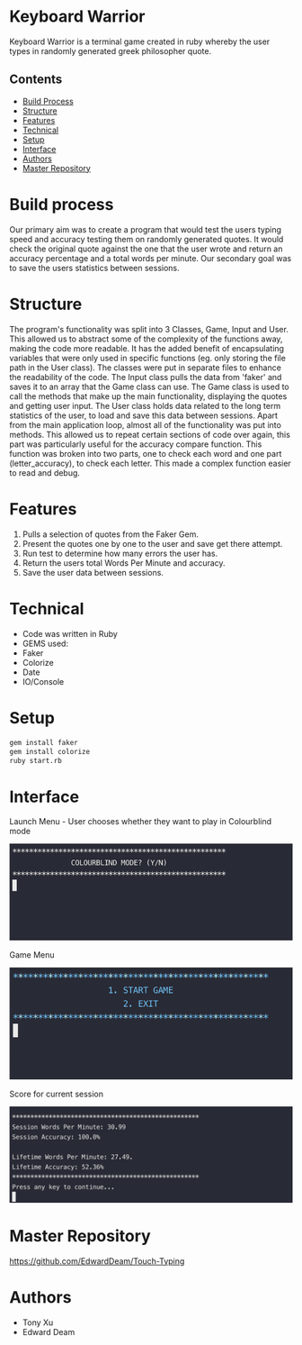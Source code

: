 # Keyboard Warrior 

Keyboard Warrior is a terminal game created in ruby whereby the user types in randomly generated greek philosopher quote.

## Contents
* [Build Process](#Build-Process)
* [Structure](#Structure)
* [Features](#Features)
* [Technical](#Technical)
* [Setup](#setup)
* [Interface](#Interface)
* [Authors](#Authors)
* [Master Repository](#Master-Repository)

# Build process
Our primary aim was to create a program that would test the users typing speed and accuracy testing them on  randomly generated quotes. It would check the original quote against the one that the user wrote and return an accuracy percentage and a total words per minute.
Our secondary goal was to save the users statistics between sessions.

# Structure
The program's functionality was split into 3 Classes, Game, Input and User. This allowed us to abstract some of the complexity of the functions away, making the code more readable. It has the added benefit of encapsulating variables that were only used in specific functions (eg. only storing the file path in the User class).
The classes were put in separate files to enhance the readability of the code. The Input class pulls the data from 'faker' and saves it to an array that the Game class can use.  The Game class is used to call the methods that make up the main functionality, displaying the quotes and getting user input. The User class holds data related to the long term statistics of the user, to load and save this data between sessions.
Apart from the main application loop, almost all of the functionality was put into methods. This allowed us to repeat certain sections of code over again, this part was particularly useful for the accuracy compare function. This function was broken into two parts, one to check each word and one part (letter_accuracy), to check each letter. This made a complex function easier to read and debug.

# Features
1. Pulls a selection of quotes from the Faker Gem.
2. Present the quotes one by one to the user and save get there attempt.
3. Run test to determine how many errors the user has.
4. Return the users total Words Per Minute and accuracy.
5. Save the user data between sessions.

# Technical
* Code was written in Ruby
* GEMS used:
* Faker
* Colorize
* Date
* IO/Console

# Setup
```
gem install faker
gem install colorize
ruby start.rb
```

# Interface

Launch Menu - User chooses whether they want to play in Colourblind mode

![Colour](docs/Colourblind.png)


Game Menu

![Game](docs/StartGame.png)

Score for current session

![Result](docs/Results.png)

# Master Repository
https://github.com/EdwardDeam/Touch-Typing

# Authors
* Tony Xu
* Edward Deam
